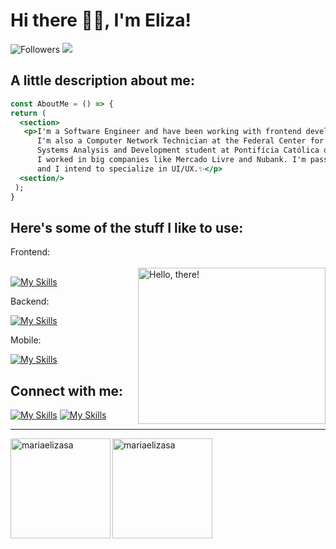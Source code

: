 <h1> Hi there 👩‍💻, I'm Eliza! </h1>
 
![Followers](https://img.shields.io/github/followers/mariaelizasa?style=social) ![](https://komarev.com/ghpvc/?username=mariaelizasa&style=flat-square&color=ff69b4)

<h2> A little description about me: </h2>

```jsx
const AboutMe = () => {
return (
  <section>
   <p>I'm a Software Engineer and have been working with frontend development for 4 years. 🌸
      I'm also a Computer Network Technician at the Federal Center for Technological Education of Minas Gerais and
      Systems Analysis and Development student at Pontifícia Católica de Minas Gerais. 📚
      I worked in big companies like Mercado Livre and Nubank. I'm passionate about design and user interface,
      and I intend to specialize in UI/UX.✨</p>
  <section/>
 );
}
```
<h2> Here's some of the stuff I like to use: </h2>
Frontend:
<br></br>
<a href="#">
<img src="https://github.com/mariaelizasa/mariaelizasa/assets/49694866/e29c9450-dd31-4227-baf1-d1c45cca12dd" title="hello" width="300" height="250" align="right" alt="Hello, there!">
</a>


[![My Skills](https://skillicons.dev/icons?i=js,ts,html,css,react,redux,nextjs,angular,clojure,vite,jest,materialui,bootstrap,styledcomponents,sass&perline=8)](https://skillicons.dev)

Backend:

[![My Skills](https://skillicons.dev/icons?i=clojure,nodejs,express,aws,firebase,kafka&perline=7)](https://skillicons.dev)

Mobile:

[![My Skills](https://skillicons.dev/icons?i=react,flutter&perline=7)](https://skillicons.dev)

<h2> Connect with me: </h2>
<p></p>


[![My Skills](https://skillicons.dev/icons?i=linkedin)](https://www.linkedin.com/in/mariaelizasa/)
[![My Skills](https://skillicons.dev/icons?i=gmail)](mailto:eliza.sads@gmail.com)


<hr> </hr>
<img align="left" height="160px" src="https://github-readme-stats.vercel.app/api?username=mariaelizasa&show_icons=true&theme=material-palenight" alt="mariaelizasa" /><img align="left" height="160px" src="https://github-readme-stats.vercel.app/api/top-langs?username=mariaelizasa&show_icons=true&theme=material-palenight&locale=en&layout=compact" alt="mariaelizasa" />

